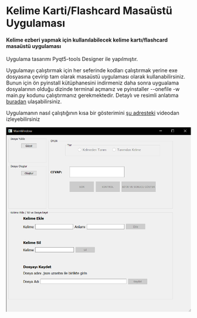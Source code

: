 # Kelime Karti/Flashcard Masaüstü Uygulaması

#### Kelime ezberi yapmak için kullanılabilecek kelime kartı/flashcard masaüstü uygulaması

Uygulama tasarımı Pyqt5-tools Designer ile yapılmıştır. 

Uygulamayı çalıştırmak için her seferinde kodları çalıştırmak yerine exe dosyasına çevirip tam olarak masaüstü uygulaması olarak kullanabilirsiniz. Bunun için ön pyinstall kütüphanesini indirmeniz daha sonra uygualama dosyalarının olduğu dizinde terminal açmanız ve pyinstaller --onefile -w main.py kodunu çalıştırmanız gerekmektedir. Detaylı ve resimli anlatıma [buradan](https://www.geeksforgeeks.org/convert-python-script-to-exe-file/) ulaşabilirsiniz.

Uygulamanın nasıl çalıştığının kısa bir gösterimini [şu adresteki](linkedin) videodan izleyebilirsiniz

![ekran resmi](Ekran_Alıntısı.PNG)
